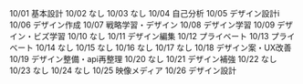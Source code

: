 10/01
基本設計
10/02
なし
10/03
なし
10/04
自己分析
10/05
デザイン設計i
10/06
デザイン作成
10/07
戦略学習・デザイン
10/08
デザイン学習
10/09
デザイン・ビズ学習
10/10
なし
10/11
デザイン編集
10/12
プライベート
10/13
プライベート
10/14
なし
10/15
なし
10/16
なし
10/17
なし
10/18
デザイン案・UX改善
10/19
デザイン整備・api再整理
10/20
なし
10/21
デザイン補強
10/22
なし
10/23
なし
10/24
なし
10/25
映像メディア
10/26
デザイン設計

